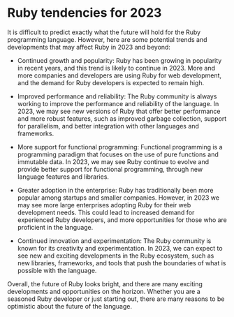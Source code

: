 # Ruby tendencies for 2023

It is difficult to predict exactly what the future will hold for the Ruby programming language. However, here are some potential trends and developments that may affect Ruby in 2023 and beyond:

*   Continued growth and popularity: Ruby has been growing in popularity in recent years, and this trend is likely to continue in 2023. More and more companies and developers are using Ruby for web development, and the demand for Ruby developers is expected to remain high.
    
*   Improved performance and reliability: The Ruby community is always working to improve the performance and reliability of the language. In 2023, we may see new versions of Ruby that offer better performance and more robust features, such as improved garbage collection, support for parallelism, and better integration with other languages and frameworks.
    
*   More support for functional programming: Functional programming is a programming paradigm that focuses on the use of pure functions and immutable data. In 2023, we may see Ruby continue to evolve and provide better support for functional programming, through new language features and libraries.
    
*   Greater adoption in the enterprise: Ruby has traditionally been more popular among startups and smaller companies. However, in 2023 we may see more large enterprises adopting Ruby for their web development needs. This could lead to increased demand for experienced Ruby developers, and more opportunities for those who are proficient in the language.
    
*   Continued innovation and experimentation: The Ruby community is known for its creativity and experimentation. In 2023, we can expect to see new and exciting developments in the Ruby ecosystem, such as new libraries, frameworks, and tools that push the boundaries of what is possible with the language.
    

Overall, the future of Ruby looks bright, and there are many exciting developments and opportunities on the horizon. Whether you are a seasoned Ruby developer or just starting out, there are many reasons to be optimistic about the future of the language.